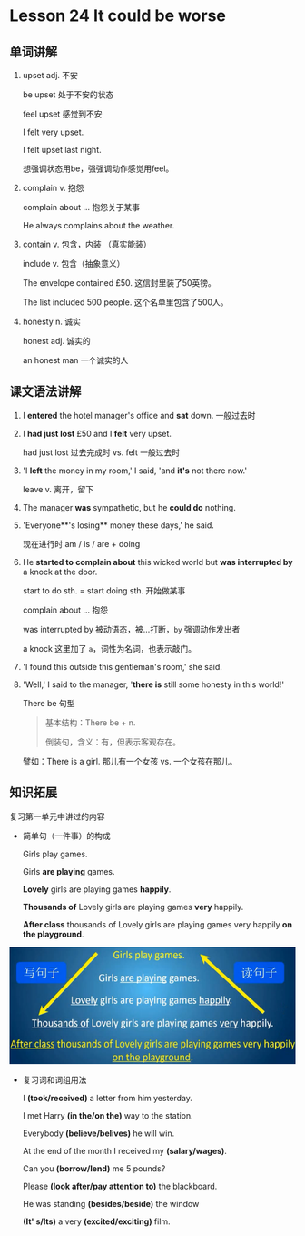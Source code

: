 # Lesson 24 It could be worse

## 单词讲解

1. upset adj. 不安

   be upset 处于不安的状态

   feel upset 感觉到不安

   I felt very upset.

   I felt upset last night.

   想强调状态用be，强强调动作感觉用feel。



2. complain v. 抱怨

   complain about ...  抱怨关于某事

   He always complains about the weather.



3. contain v. 包含，内装 （真实能装）

   include v. 包含（抽象意义）

   The envelope contained £50. 这信封里装了50英镑。

   The list included 500 people.  这个名单里包含了500人。



4. honesty n. 诚实

   honest adj. 诚实的

   an honest man 一个诚实的人	





## 课文语法讲解

1. I **entered** the hotel manager's office and **sat** down. 一般过去时



2. I **had just lost** £50 and I **felt** very upset. 

   had just lost 过去完成时  vs.  felt 一般过去时

   

3. 'I **left** the money in my room,' I said, 'and **it's** not there now.'

   leave v. 离开，留下

   

4. The manager **was** sympathetic, but he **could do** nothing.

5. 'Everyone**'s losing** money these days,' he said.

   现在进行时 am / is / are + doing

   

6. He **started to** **complain about** this wicked world but **was interrupted by** a knock at the door.

   start to do sth. = start doing sth. 开始做某事

   complain about ... 抱怨

   was interrupted by 被动语态，被...打断，`by` 强调动作发出者

   a knock 这里加了 `a`，词性为名词，也表示敲门。

   

7. 'I found this outside this gentleman's room,' she said.



8. 'Well,' I said to the manager, '**there is** still some honesty in this world!'

   There be 句型

   > 基本结构：There be + n. 
   >
   > 倒装句，含义：有，但表示客观存在。

   譬如：There is a girl. 那儿有一个女孩 vs. 一个女孩在那儿。





## 知识拓展

复习第一单元中讲过的内容

- 简单句（一件事）的构成

  Girls play games.

  Girls **are playing** games.

  **Lovely** girls are playing games **happily**.

  **Thousands of** Lovely girls are playing games **very** happily.

  **After class** thousands of Lovely girls are playing games very happily **on the playground**.

![image-20201223203618929](assets/image-20201223203618929.png)



- 复习词和词组用法

  I **(took/received)** a letter from him yesterday.

  I met Harry **(in the/on the)** way to the station.

  Everybody **(believe/belives)** he will win.

  At the end of the month I received my **(salary/wages)**.

  Can you **(borrow/lend)** me 5 pounds?

  Please **(look after/pay attention to)** the blackboard.

  He was standing **(besides/beside)** the window

  **(It' s/Its)** a very **(excited/exciting)** film.







